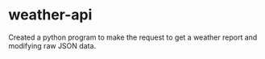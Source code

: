 # weather-api
Created a python program to make the request to get a weather report and modifying raw JSON data. 
